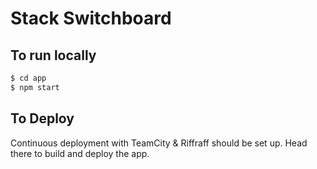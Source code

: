 # Stack Switchboard

## To run locally

```bash
$ cd app
$ npm start
```


## To Deploy

Continuous deployment with TeamCity & Riffraff should be set up. Head there to build and deploy the app.
